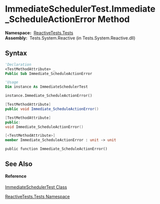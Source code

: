 # ImmediateSchedulerTest.Immediate\_ScheduleActionError Method

**Namespace:**  [ReactiveTests.Tests](ReactiveTests.Tests\ReactiveTests.Tests.md)  
**Assembly:**  Tests.System.Reactive (in Tests.System.Reactive.dll)

## Syntax

```vb
'Declaration
<TestMethodAttribute> _
Public Sub Immediate_ScheduleActionError
```

```vb
'Usage
Dim instance As ImmediateSchedulerTest

instance.Immediate_ScheduleActionError()
```

```csharp
[TestMethodAttribute]
public void Immediate_ScheduleActionError()
```

```c++
[TestMethodAttribute]
public:
void Immediate_ScheduleActionError()
```

```fsharp
[<TestMethodAttribute>]
member Immediate_ScheduleActionError : unit -> unit 
```

```jscript
public function Immediate_ScheduleActionError()
```

## See Also

#### Reference

[ImmediateSchedulerTest Class](ImmediateSchedulerTest\ImmediateSchedulerTest.md)

[ReactiveTests.Tests Namespace](ReactiveTests.Tests\ReactiveTests.Tests.md)




